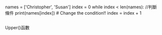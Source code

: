 ###

names = ['Christopher', 'Susan']
index = 0
while index < len(names): //判斷條件
	print(names[index])
	# Change the condition!!
	index = index + 1
```
```
Upper()函數
```
